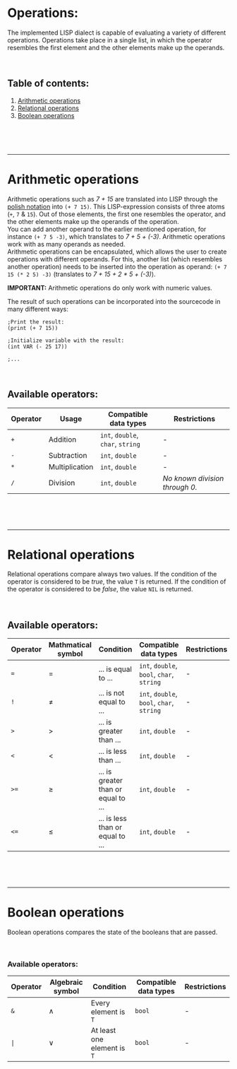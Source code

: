 # Operations:
The implemented LISP dialect is capable of evaluating a variety of different operations. Operations take place in a single list, in which the operator resembles the first element and the other elements make up the operands.

<br/>

## Table of contents:
1. [Arithmetic operations](#arithmetic)
2. [Relational operations](#relational)
3. [Boolean operations](#boolean)

<br/>
<br/>
<br/>

***

# Arithmetic operations <a name="arithmetic"></a>

Arithmetic operations such as _7 + 15_ are translated into LISP through the [polish notation](https://en.wikipedia.org/wiki/Polish_notation) into `(+ 7 15)`. This LISP-expression consists of three atoms (`+`, `7` & `15`). Out of those elements, the first one resembles the operator, and the other elements make up the operands of the operation.
<br/>
You can add another operand to the earlier mentioned operation, for instance `(+ 7 5 -3)`, which translates to _7 + 5 + (-3)_. Arithmetic operations work with as many operands as needed.
<br/>
Arithmetic operations can be encapsulated, which allows the user to create operations with different operands. For this, another list (which resembles another operation) needs to be inserted into the operation as operand: `(+ 7 15 (* 2 5) -3)` (translates to _7 + 15 + 2 * 5 + (-3)_).

**IMPORTANT:** Arithmetic operations do only work with numeric values.

The result of such operations can be incorporated into the sourcecode in many different ways:
```Lisp
;Print the result:
(print (+ 7 15))

;Initialize variable with the result:
(int VAR (- 25 17))

;...
```

<br/>

## Available operators:
Operator | Usage | Compatible data types | Restrictions
--- | --- | --- | ---
`+` | Addition | `int`, `double`, `char`, `string` | -
`-` | Subtraction | `int`, `double` | -
`*` | Multiplication | `int`, `double`| -
`/` | Division | `int`, `double` | _No known division through 0._

<br/>
<br/>
<br/>

***

# Relational operations <a name="relational"></a>

Relational operations compare always two values. If the condition of the operator is considered to be _true_, the value `T` is returned. If the condition of the operator is considered to be _false_, the value `NIL` is returned.

<br/>

## Available operators:
Operator | Mathmatical symbol | Condition | Compatible data types | Restrictions
--- | --- | ---| --- | ---
`=` | = | ... is equal to ... | `int`, `double`, `bool`, `char`, `string` | -
`!` | ≠ | ... is not equal to ... | `int`, `double`, `bool`, `char`, `string` | -
`>` | > | ... is greater than ... | `int`, `double` | -
`<` | < | ... is less than ... | `int`, `double` | -
`>=` | ≥ | ... is greater than or equal to ... | `int`, `double` | -
`<=` | ≤ |... is less than or equal to ... | `int`, `double` | -

<br/>
<br/>
<br/>

***

# Boolean operations <a name="boolean"></a>

Boolean operations compares the state of the booleans that are passed.

<br/>

### Available operators:
Operator | Algebraic symbol | Condition | Compatible data types | Restrictions
--- | --- | --- | --- | ---
`&` | ∧ | Every element is `T` | `bool` | -
`\|` | ∨ | At least one element is `T` | `bool` | -

